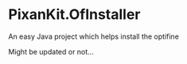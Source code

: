 # PixanKit.OfInstaller
An easy Java project which helps install the optifine

Might be updated or not...